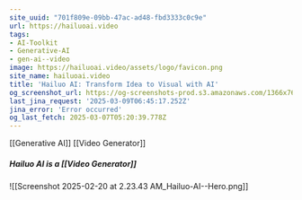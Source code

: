 ```yaml
---
site_uuid: "701f809e-09bb-47ac-ad48-fbd3333c0c9e"
url: https://hailuoai.video
tags:
- AI-Toolkit
- Generative-AI
- gen-ai--video
image: https://hailuoai.video/assets/logo/favicon.png
site_name: hailuoai.video
title: 'Hailuo AI: Transform Idea to Visual with AI'
og_screenshot_url: https://og-screenshots-prod.s3.amazonaws.com/1366x768/80/false/5edb0d0b07d2f5fe341d6fcd488b11ab9231c7172cb81ca9a927e19cb6f65ff1.jpeg
last_jina_request: '2025-03-09T06:45:17.252Z'
jina_error: 'Error occurred'
og_last_fetch: 2025-03-07T05:20:39.778Z
---
```

[[Generative AI]] 
[[Video Generator]]

##### Hailuo AI is a [[Video Generator]]
![[Screenshot 2025-02-20 at 2.23.43 AM_Hailuo-AI--Hero.png]]

